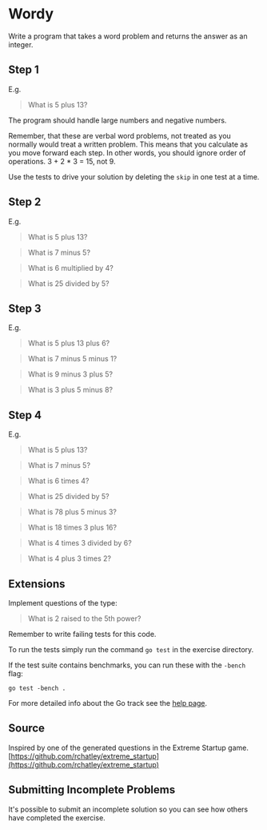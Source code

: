 # Wordy

Write a program that takes a word problem and returns the answer as an integer.

## Step 1

E.g.

> What is 5 plus 13?

The program should handle large numbers and negative numbers.

Remember, that these are verbal word problems, not treated as you
normally would treat a written problem.  This means that you calculate
as you move forward each step.  In other words, you should ignore order
of operations.  3 + 2 * 3 = 15, not 9.

Use the tests to drive your solution by deleting the `skip` in one test
at a time.

## Step 2

E.g.

> What is 5 plus 13?

> What is 7 minus 5?

> What is 6 multiplied by 4?

> What is 25 divided by 5?

## Step 3

E.g.

> What is 5 plus 13 plus 6?

> What is 7 minus 5 minus 1?

> What is 9 minus 3 plus 5?

> What is 3 plus 5 minus 8?

## Step 4

E.g.

> What is 5 plus 13?

> What is 7 minus 5?

> What is 6 times 4?

> What is 25 divided by 5?

> What is 78 plus 5 minus 3?

> What is 18 times 3 plus 16?

> What is 4 times 3 divided by 6?

> What is 4 plus 3 times 2?

## Extensions

Implement questions of the type:

> What is 2 raised to the 5th power?

Remember to write failing tests for this code.

To run the tests simply run the command `go test` in the exercise directory.

If the test suite contains benchmarks, you can run these with the `-bench`
flag:

    go test -bench .

For more detailed info about the Go track see the [help
page](http://exercism.io/languages/go).

## Source

Inspired by one of the generated questions in the Extreme Startup game. [https://github.com/rchatley/extreme_startup](https://github.com/rchatley/extreme_startup)

## Submitting Incomplete Problems
It's possible to submit an incomplete solution so you can see how others have completed the exercise.


